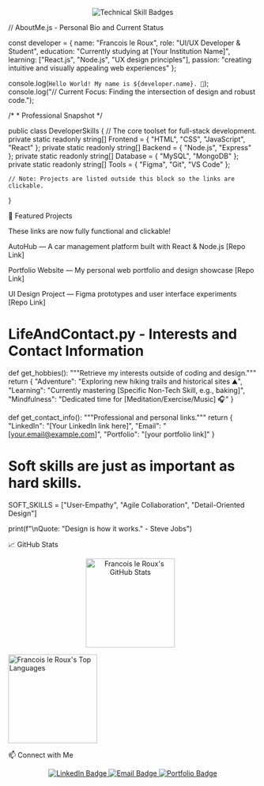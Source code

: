 <p align="center">
<!-- Skill Badges: UI/UX focused badges displayed in a single clean row -->
<img src="https://skillicons.dev/icons?i=react,nodejs,figma,html,css,js,mysql,mongodb&theme=dark" alt="Technical Skill Badges" />
</p>

// AboutMe.js - Personal Bio and Current Status

const developer = {
    name: "Francois le Roux",
    role: "UI/UX Developer & Student",
    education: "Currently studying at [Your Institution Name]",
    learning: ["React.js", "Node.js", "UX design principles"],
    passion: "creating intuitive and visually appealing web experiences"
};

console.log(`Hello World! My name is ${developer.name}. 👋`);
console.log("// Current Focus: Finding the intersection of design and robust code.");


/* * Professional Snapshot
*/

public class DeveloperSkills
{
    // The core toolset for full-stack development.
    private static readonly string[] Frontend = { "HTML", "CSS", "JavaScript", "React" };
    private static readonly string[] Backend = { "Node.js", "Express" };
    private static readonly string[] Database = { "MySQL", "MongoDB" };
    private static readonly string[] Tools = { "Figma", "Git", "VS Code" };

    // Note: Projects are listed outside this block so the links are clickable.
}


🌟 Featured Projects

These links are now fully functional and clickable!

AutoHub — A car management platform built with React & Node.js
[Repo Link]

Portfolio Website — My personal web portfolio and design showcase
[Repo Link]

UI Design Project — Figma prototypes and user interface experiments
[Repo Link]

# LifeAndContact.py - Interests and Contact Information

def get_hobbies():
    """Retrieve my interests outside of coding and design."""
    return {
        "Adventure": "Exploring new hiking trails and historical sites ⛰️",
        "Learning": "Currently mastering [Specific Non-Tech Skill, e.g., baking]",
        "Mindfulness": "Dedicated time for [Meditation/Exercise/Music] 🎧"
    }

def get_contact_info():
    """Professional and personal links."""
    return {
        "LinkedIn": "[Your LinkedIn link here]",
        "Email": "[your.email@example.com]",
        "Portfolio": "[your portfolio link]"
    }

# Soft skills are just as important as hard skills.
SOFT_SKILLS = ["User-Empathy", "Agile Collaboration", "Detail-Oriented Design"]

print(f"\nQuote: \"Design is how it works.\" - Steve Jobs")


📈 GitHub Stats

<p align="center">
<!-- Replace '231256leRouxFNF' with your actual username if different -->
<img src="https://www.google.com/search?q=https://github-readme-stats.vercel.app/api%3Fusername%3D231256leRouxFNF%26show_icons%3Dtrue%26theme%3Ddark%26include_all_commits%3Dtrue%26count_private%3Dtrue%26hide_border%3Dtrue"
alt="Francois le Roux's GitHub Stats"
height="180"
style="margin-right: 10px;" />

<!-- Replace '231256leRouxFNF' with your actual username if different -->
<img src="https://github-readme-stats.vercel.app/api/top-langs/?username=231256leRouxFNF&layout=compact&theme=dark&hide_border=true" 
     alt="Francois le Roux's Top Languages" 
     height="180" />


</p>

📫 Connect with Me

<p align="center">
<a href="[Your LinkedIn link here]" target="_blank">
<img src="https://www.google.com/search?q=https://img.shields.io/badge/LinkedIn-0077B5%3Fstyle%3Dfor-the-badge%26logo%3Dlinkedin%26logoColor%3Dwhite" alt="LinkedIn Badge" />
</a>
<a href="mailto:[your.email@example.com]" target="_blank">
<img src="https://www.google.com/search?q=https://img.shields.io/badge/Email-D14836%3Fstyle%3Dfor-the-badge%26logo%3Dgmail%26logoColor%3Dwhite" alt="Email Badge" />
</a>
<a href="[your portfolio link]" target="_blank">
<img src="https://www.google.com/search?q=https://img.shields.io/badge/Portfolio-FF4500%3Fstyle%3Dfor-the-badge%26logo%3Dwordpress%26logoColor%3Dwhite" alt="Portfolio Badge" />
</a>
</p>
